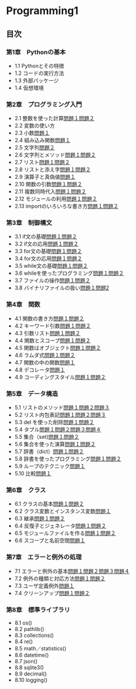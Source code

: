 # Programming1

## 目次
### 第1章　Pythonの基本
* 1.1 Pythonとその特徴
* 1.2 コードの実行方法
* 1.3 外部パッケージ
* 1.4 仮想環境


### 第2章　プログラミング入門
* 2.1 整数を使った計算[問題１](./chapter02/Q2_1_1.py)[問題２](./chapter02/Q2_1_2.py)
* 2.2 変数の使い方
* 2.3 小数[問題１](chapter02/Q2_3_1.py)
* 2.4 組み込み関数[問題１](chapter02/Q2_4_1.py)
* 2.5 文字列[問題２](chapter02/Q2_5_2.py)
* 2.6 文字列とメソッド[問題１](chapter/Q2_6_1.py)[問題２](chapter02/Q2_6_2.py)
* 2.7 リスト[問題１](chapter02/Q2_7_1.py)[問題２](chapter02/Q2_7_2.py)
* 2.8 リストと添え字[問題１](chapter02/Q2_8_1.py)[問題２](chapter02/Q2_8_2.py)
* 2.9 演算子と真偽値[問題１](chapter02/Q2_9_1.py)
* 2.10 関数の引数[問題１](chapter02/Q2_10_1.py)[問題２](chapter02/Q2_10_2.py)
* 2.11 複数同時代入[問題１](chapter02/Q2_11_1.py)[問題２](chapter02/Q2_11_2.py)
* 2.12 モジュールの利用[問題１](chapter02/Q2_12_1.py)[問題２](chapter02/Q2_12_2.py)
* 2.13 importのいろいろな書き方[問題１](chapter02/Q2_13_1.py)[問題２](chapter02/Q2_13_2.py)


### 第3章　制御構文
* 3.1 if文の基礎[問題１](chapter03/Q3_1_1.py)[問題２](chapter03/Q3_1_2.py)
* 3.2 if文の応用[問題１](chapter03/Q3_2_1.py)[問題２](chapter03/Q3_2_2.py)
* 3.3 for文の基礎[問題１](chapter03/Q3_3_1.py)[問題２](chapter03/Q3_3_2.py)
* 3.4 for文の応用[問題１](chapter03/Q3_4_1.py)[問題２](chapter03/Q3_4_2.py)
* 3.5 while文の基礎[問題１](chapter03/Q3_5_1.py)[問題２](chapter03/Q3_5_2.py)
* 3.6 whileを使ったプログラミング[問題１](chapter03/Q3_6_1.py)[問題２](chapter03/Q3_6_2.py)
* 3.7 ファイルの操作[問題１](chapter03/Q3_7_1.py)[問題２](chapter03/Q3_7_2.py)
* 3.8 バイナリファイルの扱い[問題１](chapter03/Q3_8_1.py)[問題2](chapter03/Q3_8_2)


### 第4章　関数
* 4.1 関数の書き方[問題１](chapter04/Q4_1_1.py)[問題２](chapter04/Q4_1_2.py)
* 4.2 キーワード引数[問題１](chapter04/Q4_2_1.py)[問題２](chapter04/Q4_2_2.py)
* 4.3 引数リスト[問題１](chapter04/Q4_3_1.py)[問題２](chapter04/Q4_3_2.py)
* 4.4 関数とスコープ[問題１](chapter04/Q4_4_1.py)[問題２](chapter04/Q4_4_2.py)
* 4.5 関数はオブジェクト[問題１](chapter04/Q4_5_1.py)[問題２](chapter04/Q4_5_2.py)
* 4.6 ラムダ式[問題１](chapter04/Q4_6_1.py)[問題２](chapter04/Q4_6_2.py)
* 4.7 関数の中の関数[問題１](chapter04/Q4_7_1.py)
* 4.8 デコレータ[問題１](chapter04/Q4_8_1.py)
* 4.9 コーディングスタイル[問題１](chapter04/Q4_9_1.py)[問題２](chapter04/Q4_9_2.py)


### 第5章　データ構造
* 5.1 リストのメソッド[問題１](chapter05/Q5_1_1.py)[問題２](chapter05/Q5_1_2.py)[問題３](chapter05/Q5_1_3.py)
* 5.2 リスト内包表記[問題１](chapter05/Q5_2_1.py)[問題２](chapter05/Q5_2_2.py)[問題３](chapter05/Q5_2_3.py)
* 5.3 del を使った削除[問題１](chapter05/Q5_3_1.py)[問題２](chapter05/Q5_3_2.py)
* 5.4 タプル[問題１](chapter05/Q5_4_1.py)[問題２](chapter05/Q5_4_2.py)[問題３](chapter05/Q5_4_3.py)[問題４](chapter05/Q5_4_4.py)
* 5.5 集合（set)[問題１](chapter05/Q5_5_1.py)[問題２](chapter05/Q5_5_2.py)
* 5.6 集合を使った演算[問題１](chapter05/Q5_6_1.py)[問題２](chapter05/Q5_6_2.py)
* 5.7 辞書（dict）[問題１](chapter05/Q5_7_1.py)[問題２](chapter05/Q5_7_2.py)
* 5.8 辞書を使ったプログラミング[問題１](chapter05/Q5_8_1.py)[問題２](chapter05/Q5_8_2.py)
* 5.9 ループのテクニック[問題１](chapter05/Q5_9_1.py)
* 5.10 比較[問題１](chapter05/Q5_10_1.py)


### 第6章　クラス
* 6.1 クラスの基本[問題１](chapter06/Q6_1_1.py)[問題２](chapter06/Q6_1_2.py)
* 6.2 クラス変数とインスタンス変数[問題１](chapter06/Q6_2_1.py)
* 6.3 継承[問題１](chapter06/Q6_3_1.py)[問題２](chapter06/Q6_3_2.py)
* 6.4 反復子とジェネレータ[問題１](chapter06/Q6_4_1.py)[問題２](chapter06/Q6_4_2.py)
* 6.5 モジュールファイルを作る[問題１](chapter06/Q6_5_1.py)[問題２](chapter06/Q6_5_2.py)
* 6.6 スコープと名前空間[問題１](chapter06/Q6_6_1.py)


### 第7章　エラーと例外の処理
* 7.1 エラーと例外の基本[問題１](chapter07/Q7_1_1.py)[問題２](chapter07/Q7_1_2.py)[問題３](chapter07/Q7_1_3.py)[問題４](chapter07/Q7_1_4.py)
* 7.2 例外の種類と対応方法[問題１](chapter07/Q7_2_1.py)[問題２](chapter07/Q7_2_2.py)
* 7.3 ユーザ定義例外[問題１](chapter07/Q7_3_1.py)
* 7.4 クリーンアップ[問題１](chapter07/Q7_4_1.py)[問題２](chapter07/Q7_4_2.py)


### 第8章　標準ライブラリ
* 8.1 os()
* 8.2 pathlib()
* 8.3 collections()
* 8.4 re()
* 8.5 math／statistics()
* 8.6 datetime()
* 8.7 json()
* 8.8 sqlite3()
* 8.9 decimal()
* 8.10 logging()

